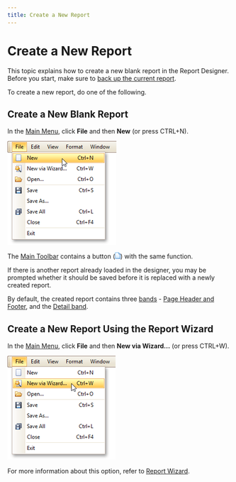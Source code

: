 ```yaml
---
title: Create a New Report
---
```

# Create a New Report
This topic explains how to create a new blank report in the Report Designer. Before you start, make sure to [back up the current report](../../report-editing-basics/back-up-the-current-layout-before-modifying-it.md).

To create a new report, do one of the following.

## Create a New Blank Report
In the [Main Menu](../../report-designer-reference/report-designer-ui/main-menu.md), click **File** and then **New** (or press CTRL+N).

![RD_MainMenu_New](../../../../../images/img11087.png)

The [Main Toolbar](../../report-designer-reference/report-designer-ui/main-toolbar.md) contains a button (![RD_Toolbars_Main_New](../../../../../images/img8412.png)) with the same function.

If there is another report already loaded in the designer, you may be prompted whether it should be saved before it is replaced with a newly created report.

By default, the created report contains three [bands](../../report-designer-reference/report-bands.md) - [Page Header and Footer](../../report-designer-reference/report-bands/page-header-and-footer.md), and the [Detail band](../../report-designer-reference/report-bands/detail-band.md).

## Create a New Report Using the Report Wizard
In the [Main Menu](../../report-designer-reference/report-designer-ui/main-menu.md), click **File** and then **New via Wizard...** (or press CTRL+W).

![RD_MainMenu_NewWizard](../../../../../images/img11088.png)

For more information about this option, refer to [Report Wizard](../../report-wizard.md).